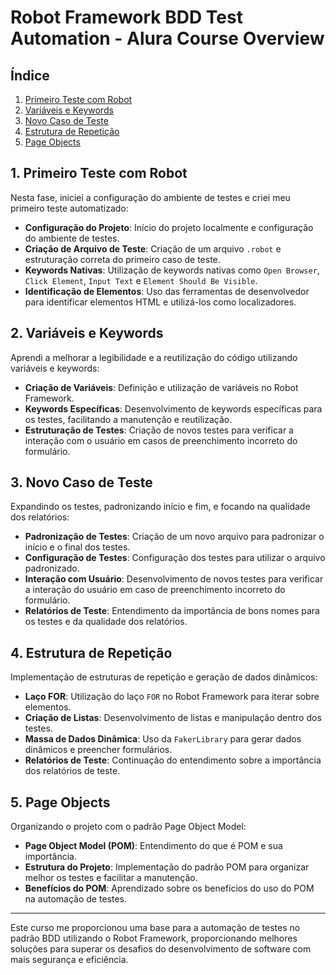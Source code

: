 # Robot Framework BDD Test Automation - Alura Course Overview

## Índice
1. [Primeiro Teste com Robot](#1-primeiro-teste-com-robot)
2. [Variáveis e Keywords](#2-variáveis-e-keywords)
3. [Novo Caso de Teste](#3-novo-caso-de-teste)
4. [Estrutura de Repetição](#4-estrutura-de-repetição)
5. [Page Objects](#5-page-objects)

## 1. Primeiro Teste com Robot
Nesta fase, iniciei a configuração do ambiente de testes e criei meu primeiro teste automatizado:
- **Configuração do Projeto**: Início do projeto localmente e configuração do ambiente de testes.
- **Criação de Arquivo de Teste**: Criação de um arquivo `.robot` e estruturação correta do primeiro caso de teste.
- **Keywords Nativas**: Utilização de keywords nativas como `Open Browser`, `Click Element`, `Input Text` e `Element Should Be Visible`.
- **Identificação de Elementos**: Uso das ferramentas de desenvolvedor para identificar elementos HTML e utilizá-los como localizadores.

## 2. Variáveis e Keywords
Aprendi a melhorar a legibilidade e a reutilização do código utilizando variáveis e keywords:
- **Criação de Variáveis**: Definição e utilização de variáveis no Robot Framework.
- **Keywords Específicas**: Desenvolvimento de keywords específicas para os testes, facilitando a manutenção e reutilização.
- **Estruturação de Testes**: Criação de novos testes para verificar a interação com o usuário em casos de preenchimento incorreto do formulário.

## 3. Novo Caso de Teste
Expandindo os testes, padronizando início e fim, e focando na qualidade dos relatórios:
- **Padronização de Testes**: Criação de um novo arquivo para padronizar o início e o final dos testes.
- **Configuração de Testes**: Configuração dos testes para utilizar o arquivo padronizado.
- **Interação com Usuário**: Desenvolvimento de novos testes para verificar a interação do usuário em caso de preenchimento incorreto do formulário.
- **Relatórios de Teste**: Entendimento da importância de bons nomes para os testes e da qualidade dos relatórios.

## 4. Estrutura de Repetição
Implementação de estruturas de repetição e geração de dados dinâmicos:
- **Laço FOR**: Utilização do laço `FOR` no Robot Framework para iterar sobre elementos.
- **Criação de Listas**: Desenvolvimento de listas e manipulação dentro dos testes.
- **Massa de Dados Dinâmica**: Uso da `FakerLibrary` para gerar dados dinâmicos e preencher formulários.
- **Relatórios de Teste**: Continuação do entendimento sobre a importância dos relatórios de teste.

## 5. Page Objects
Organizando o projeto com o padrão Page Object Model:
- **Page Object Model (POM)**: Entendimento do que é POM e sua importância.
- **Estrutura do Projeto**: Implementação do padrão POM para organizar melhor os testes e facilitar a manutenção.
- **Benefícios do POM**: Aprendizado sobre os benefícios do uso do POM na automação de testes.

---

Este curso me proporcionou uma base para a automação de testes no padrão BDD utilizando o Robot Framework, proporcionando melhores soluções para superar os desafios do desenvolvimento de software com mais segurança e eficiência. 

